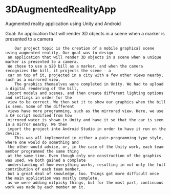 # 3DAugmentedRealityApp

Augmented reality application using Unity and Android

Goal: An application that will render 3D objects in a scene when a marker is presented to a camera


 	    Our project topic is the creation of a mobile graphical scene using augmented reality. Our goal was to design
 	 an application that will render 3D objects in a scene when a unique marker is presented to a camera. 
 	 We chose to use a $20 bill as a marker, and when the camera recognizes the bill, it projects the scene - a
 	 car on top of it, projected in a city with a few other views nearby, such as a mirrored view.
	    The graphics themselves were completed in Unity. We had to upload a digital rendering of the bill,
	 import models and scenes, and then create different lighting options and settings in order for the
	 view to be correct. We then set it to show our graphics when the bill is seen. Some of the different
	 views have more programming, such as the mirrored view. Here, we use a C# script modified from how
	 mirrored water is shown in Unity and have it so that the car is seen in a mirror nearby. We then
	 import the project into Android Studio in order to have it run on the device.
	    This was all implemented in either a pair-programming type style, where one would do something and
	 the other would advise, or, in the case of the Unity work, each team member programmed the same thing
	 at the same time. Even though only one construction of the graphics was used, we both gained a complete
	 understanding of how everything works, resulting in not only the full contribution of each team member,
	 but a great deal of knowledge, too. Things got more difficult once the main application was mostly complete,
	 as we were adding nitpicky things, but for the most part, continuous work was made by each member on it.

